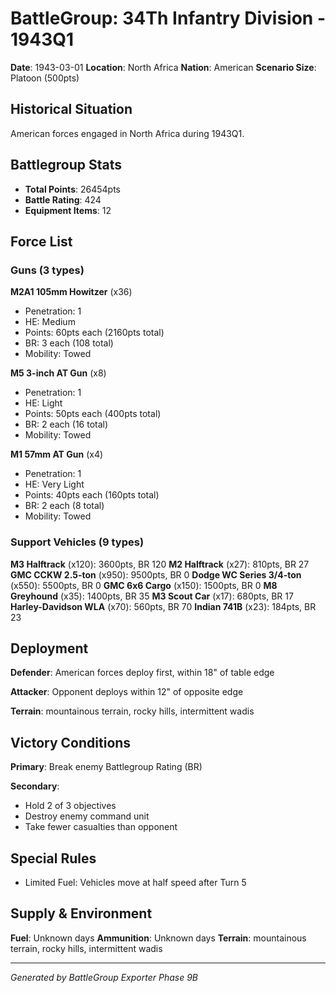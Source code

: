 # BattleGroup: 34Th Infantry Division - 1943Q1

**Date**: 1943-03-01
**Location**: North Africa
**Nation**: American
**Scenario Size**: Platoon (500pts)

## Historical Situation

American forces engaged in North Africa during 1943Q1.

## Battlegroup Stats

- **Total Points**: 26454pts
- **Battle Rating**: 424
- **Equipment Items**: 12

## Force List

### Guns (3 types)

**M2A1 105mm Howitzer** (x36)
- Penetration: 1
- HE: Medium
- Points: 60pts each (2160pts total)
- BR: 3 each (108 total)
- Mobility: Towed

**M5 3-inch AT Gun** (x8)
- Penetration: 1
- HE: Light
- Points: 50pts each (400pts total)
- BR: 2 each (16 total)
- Mobility: Towed

**M1 57mm AT Gun** (x4)
- Penetration: 1
- HE: Very Light
- Points: 40pts each (160pts total)
- BR: 2 each (8 total)
- Mobility: Towed

### Support Vehicles (9 types)

**M3 Halftrack** (x120): 3600pts, BR 120
**M2 Halftrack** (x27): 810pts, BR 27
**GMC CCKW 2.5-ton** (x950): 9500pts, BR 0
**Dodge WC Series 3/4-ton** (x550): 5500pts, BR 0
**GMC 6x6 Cargo** (x150): 1500pts, BR 0
**M8 Greyhound** (x35): 1400pts, BR 35
**M3 Scout Car** (x17): 680pts, BR 17
**Harley-Davidson WLA** (x70): 560pts, BR 70
**Indian 741B** (x23): 184pts, BR 23

## Deployment

**Defender**: American forces deploy first, within 18" of table edge

**Attacker**: Opponent deploys within 12" of opposite edge

**Terrain**: mountainous terrain, rocky hills, intermittent wadis

## Victory Conditions

**Primary**: Break enemy Battlegroup Rating (BR)

**Secondary**:
- Hold 2 of 3 objectives
- Destroy enemy command unit
- Take fewer casualties than opponent

## Special Rules

- Limited Fuel: Vehicles move at half speed after Turn 5

## Supply & Environment

**Fuel**: Unknown days
**Ammunition**: Unknown days
**Terrain**: mountainous terrain, rocky hills, intermittent wadis

---

*Generated by BattleGroup Exporter Phase 9B*
